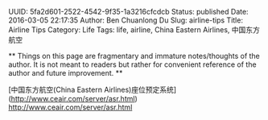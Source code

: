 UUID: 5fa2d601-2522-4542-9f35-1a3216cfcdcb
Status: published
Date: 2016-03-05 22:17:35
Author: Ben Chuanlong Du
Slug: airline-tips
Title: Airline Tips
Category: Life
Tags: life, airline, China Eastern Airlines, 中国东方航空

**
Things on this page are
fragmentary and immature notes/thoughts of the author.
It is not meant to readers
but rather for convenient reference of the author and future improvement.
**

[中国东方航空(China Eastern Airlines)座位预定系统] (http://www.ceair.com/server/asr.html)
http://www.ceair.com/server/asr.html
